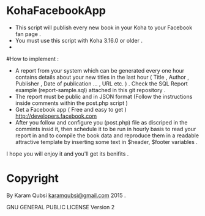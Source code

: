 # KohaFacebookApp
* This script will publish every new book in your Koha to your Facebook fan page . 
* You must use this script with Koha 3.16.0 or older  . 
* 
#How to implement : 
* A report from your system which can be  generated every one hour contains details about your new titles in the last hour ( Title , Author , Publisher , Date of publication ... , URL etc. ) . Check the SQL Report example (report-sample.sql) attached in this git repository .
* The report must be public and in JSON format (Follow the instructions inside comments within the post.php script )
* Get a Facebook app ( Free and easy to get ) http://developers.facebook.com
* After you follow and configure you (post.php) file as discriped in the commints insid it, then schedule it to be run in hourly basis to read your report in and to compile the book data and reproduce them in a readable attractive template by inserting some text in $header, $footer variables .

I hope you will enjoy it and you'll get its benifits . 
# Copyright
By Karam Qubsi <karamqubsi@gmail.com> 2015 . 

GNU GENERAL PUBLIC LICENSE Version 2
